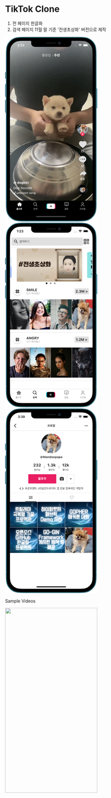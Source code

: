# TikTok Clone

1. 전 페이지 한글화
2. 검색 페이지 11월 말 기준 '전생초상화' 버전으로 제작


<img src="https://github.com/mandoopapa/Tiktok_clone/blob/master/images/screen01.png" width=300px height=600px> <img src="https://github.com/mandoopapa/Tiktok_clone/blob/master/images/screen02.png" width=300px height=600px> <img src="https://github.com/mandoopapa/Tiktok_clone/blob/master/images/screen03.png" width=300px height=600px>

Sample Videos

<img src="https://github.com/mandoopapa/Tiktok_clone/blob/master/images/mainfeed.gif" width=300px height=600px>
